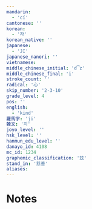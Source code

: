 ```yaml
---
mandarin:
  - 'cí'
cantonese: ''
korean:
  - '자'
korean_native: ''
japanese:
  - 'JI'
japanese_nanori: ''
vietnamese:
middle_chinese_initial: 'd͡z'
middle_chinese_final: 'ɨ'
stroke_count: ''
radical: '心'
skip_number: '2-3-10'
grade_level: 4
pos: ''
english:
  - 'kind'
羅馬字: 'ji'
韓文: '지'
joyo_level: ''
hsk_level: ''
hanmun_edu_level: ''
danayo_id: 4108
mc_id: 1234
graphemic_classification: '玆'
stand_in: '慈善'
aliases:
---
```


# Notes
